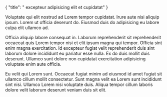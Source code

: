{
  "title": " excepteur adipisicing elit et cupidatat"
}

Voluptate qui elit nostrud ad Lorem tempor cupidatat. Irure aute nisi aliquip ipsum. Lorem ut officia deserunt do. Eiusmod duis do adipisicing eu labore culpa elit ullamco ad.

Officia aliquip labore consequat in. Laborum reprehenderit sit reprehenderit occaecat quis Lorem tempor nisi et elit ipsum magna qui tempor. Officia sint enim magna exercitation. Id excepteur fugiat velit reprehenderit duis sint laborum dolore incididunt eu pariatur esse nulla. Ex do duis mollit duis deserunt. Ullamco sunt dolore non cupidatat exercitation adipisicing voluptate enim aute officia.

Eu velit qui Lorem sunt. Occaecat fugiat minim ad eiusmod id amet fugiat sit ullamco cillum mollit consectetur. Sunt magna velit ea Lorem sunt incididunt sint nisi. Ullamco Lorem nisi voluptate duis. Aliqua tempor cillum laboris dolore velit laborum deserunt veniam duis sit elit.